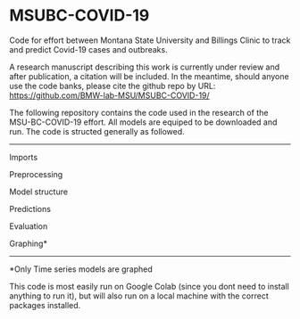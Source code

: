 # MSUBC-COVID-19
Code for effort between Montana State University and Billings Clinic to track and predict Covid-19 cases and outbreaks.

A research manuscript describing this work is currently under review and after publication, a citation will be included.
In the meantime, should anyone use the code banks, please cite the github repo by URL: https://github.com/BMW-lab-MSU/MSUBC-COVID-19/

The following repository contains the code used in the research of the MSU-BC-COVID-19 effort. All models are equiped to be downloaded and run.
The code is structed generally as followed.

-------------------------------------------------------------
Imports

Preprocessing

Model structure

Predictions

Evaluation

Graphing*

---------------------------------------------------------------
*Only Time series models are graphed

This code is most easily run on Google Colab (since you dont need to install anything to run it),
but will also run on a local machine with the correct packages installed.
